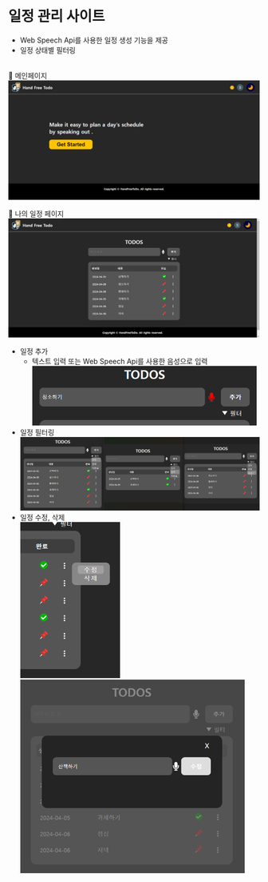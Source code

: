 # 일정 관리 사이트
- Web Speech Api를 사용한 일정 생성 기능을 제공
- 일정 상태별 필터링
</br>
🔅 메인페이지 </br>
<img src="https://github.com/Ksohyeon/hand-free-todo/blob/main/readme-img/main-page.png" width="700"/>

🔅 나의 일정 페이지 </br>
<img src="https://github.com/Ksohyeon/hand-free-todo/blob/main/readme-img/todo-page1.png" width="700"/> </br>
- 일정 추가 </br>
  - 텍스트 입력 또는 Web Speech Api를 사용한 음성으로 입력 </br>
<img src="https://github.com/Ksohyeon/hand-free-todo/blob/main/readme-img/input-recording.png" width="450"/> </br>
- 일정 필터링 </br>
<img src="https://github.com/Ksohyeon/hand-free-todo/blob/main/readme-img/todo-filtering.png" width="800"/> </br>
- 일정 수정, 삭제 </br>
<img src="https://github.com/Ksohyeon/hand-free-todo/blob/main/readme-img/todo-options.png" width="200"/> </br>
<img src="https://github.com/Ksohyeon/hand-free-todo/blob/main/readme-img/title-edit.png" width="450"/> </br>
